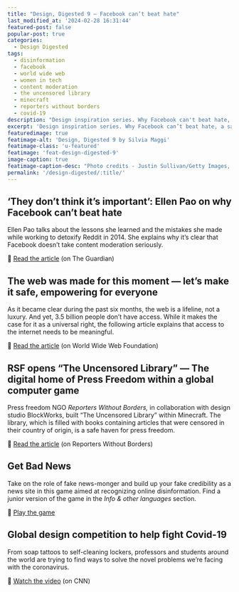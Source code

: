 ```yaml
---
title: "Design, Digested 9 – Facebook can’t beat hate"
last_modified_at: '2024-02-28 16:31:44'
featured-post: false
popular-post: true
categories:
  - Design Digested
tags:
  - disinformation
  - facebook
  - world wide web
  - women in tech
  - content moderation
  - the uncensored library
  - minecraft
  - reporters without borders
  - covid-19
description: "Design inspiration series. Why Facebook can't beat hate, a safe haven for press freedom, a game to recognise disinformation."
excerpt: 'Design inspiration series. Why Facebook can’t beat hate, a safe haven for press freedom, a game to recognise disinformation.'
featuredimage: true
featimage-alt: 'Design, Digested 9 by Silvia Maggi'
featimage-class: 'u-featured'
featimage: 'feat-design-digested-9'
image-caption: true
featimage-caption-desc: "Photo credits - Justin Sullivan/Getty Images, Reporters Without Borders"
permalink: '/design-digested/:title/'
---
```

## ‘They don’t think it’s important’: Ellen Pao on why Facebook can’t beat hate

Ellen Pao talks about the lessons she learned and the mistakes she made while working to detoxify Reddit in 2014. She explains why it’s clear that Facebook doesn’t take content moderation seriously.

<p class="detached">🔗 <a href="https://www.theguardian.com/media/2020/jul/21/ellen-pao-facebook-free-speech-hate-social-media">Read the article</a> (on The Guardian)</p>

## The web was made for this moment — let’s make it safe, empowering for everyone

As it became clear during the past six months, the web is a lifeline, not a luxury. And yet, 3.5 billion people don’t have access. While it makes the case for it as a universal right, the following article explains that access to the internet needs to be meaningful.

<p class="detached">🔗 <a href="https://webfoundation.org/2020/07/the-web-was-made-for-this-moment-lets-make-it-safe-empowering-for-everyone/">Read the article</a> (on World Wide Web Foundation)</p>

## RSF opens “The Uncensored Library” — The digital home of Press Freedom within a global computer game

Press freedom NGO _Reporters Without Borders,_ in collaboration with design studio BlockWorks, built “The Uncensored Library” within Minecraft. The library, which is filled with books containing articles that were censored in their country of origin, is a safe haven for press freedom.

<p class="detached">🔗 <a href="https://rsf.org/en/news/rsf-opens-uncensored-library-digital-home-press-freedom-within-global-computer-game">Read the article</a> (on Reporters Without Borders)</p>

## Get Bad News

Take on the role of fake news-monger and build up your fake credibility as a news site in this game aimed at recognizing online disinformation. Find a junior version of the game in the _Info & other languages_ section.

<p class="detached">🔗 <a href="https://www.getbadnews.com/#intro">Play the game</a></p>

## Global design competition to help fight Covid-19

From soap tattoos to self-cleaning lockers, professors and students around the world are trying to find ways to solve the novel problems we’re facing with the coronavirus.

<p class="detached">🔗 <a href="https://edition.cnn.com/videos/design/2020/06/05/grad-show-dubai-design-week-coronavirus-global-gateway-lon-orig.cnn">Watch the video</a> (on CNN)</p>
